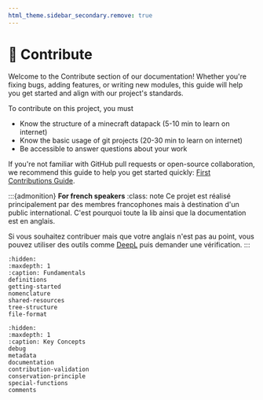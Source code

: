 ```yaml
---
html_theme.sidebar_secondary.remove: true
---
```


# 🤝 Contribute

Welcome to the Contribute section of our documentation! Whether you're fixing bugs, adding features, or writing new modules, this guide will help you get started and align with our project's standards.

To contribute on this project, you must

- Know the structure of a minecraft datapack (5-10 min to learn on internet)
- Know the basic usage of git projects (20-30 min to learn on internet)
- Be accessible to answer questions about your work

If you're not familiar with GitHub pull requests or open-source collaboration, we recommend this guide to help you get started quickly: [First Contributions Guide](https://github.com/firstcontributions/first-contributions/blob/main/README.md).

:::{admonition} **For french speakers**
:class: note
Ce projet est réalisé principalement par des membres francophones mais à destination d'un public international. C'est pourquoi toute la lib ainsi que la documentation est en anglais.

Si vous souhaitez contribuer mais que votre anglais n'est pas au point, vous pouvez utiliser des outils comme [DeepL](https://DeepL.com) puis demander une vérification.
:::


````{toctree}
:hidden:
:maxdepth: 1
:caption: Fundamentals
definitions
getting-started
nomenclature
shared-resources
tree-structure
file-format
````

````{toctree}
:hidden:
:maxdepth: 1
:caption: Key Concepts
debug
metadata
documentation
contribution-validation
conservation-principle
special-functions
comments
````
